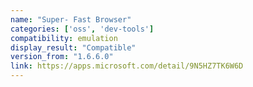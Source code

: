 ```yaml
---
name: "Super- Fast Browser"
categories: ['oss', 'dev-tools']
compatibility: emulation
display_result: "Compatible"
version_from: "1.6.6.0"
link: https://apps.microsoft.com/detail/9N5HZ7TK6W6D
---
```


